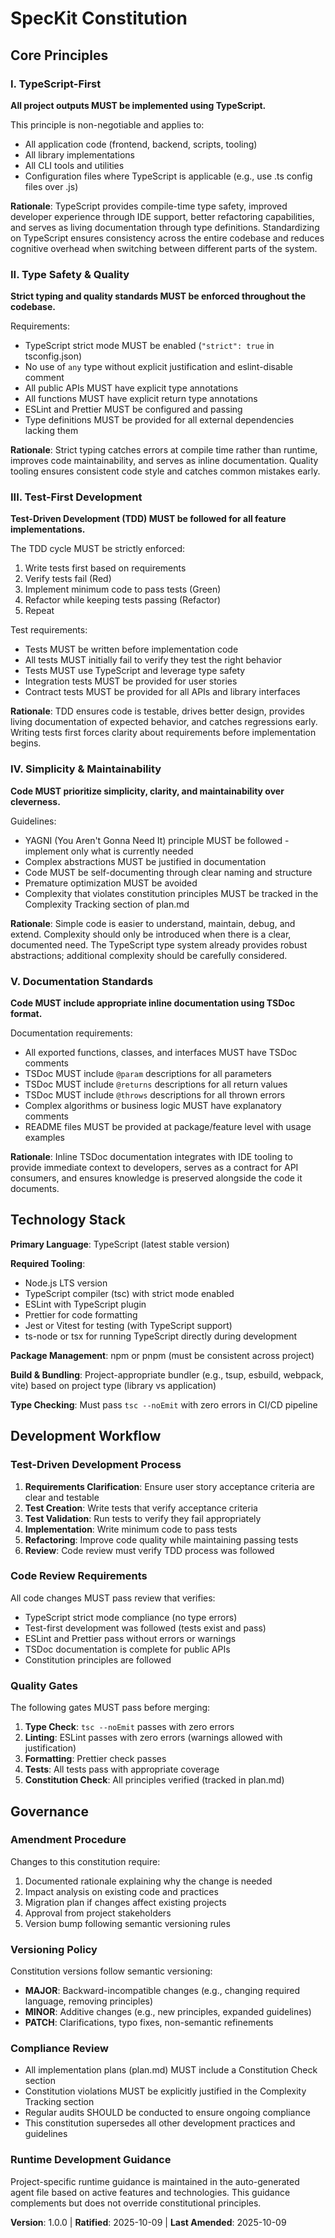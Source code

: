 <!--
SYNC IMPACT REPORT
==================
Version change: [Template] → 1.0.0
Change type: MINOR (Initial constitution creation)

Modified principles:
- NEW: TypeScript-First - Mandates TypeScript for all implementations
- NEW: Type Safety & Quality - Enforces strict typing and quality standards
- NEW: Test-First Development - Mandates TDD approach
- NEW: Simplicity & Maintainability - YAGNI and clarity principles
- NEW: Documentation Standards - Inline documentation requirements

Added sections:
- Core Principles (5 principles defined)
- Technology Stack (TypeScript ecosystem requirements)
- Development Workflow (TDD, reviews, quality gates)
- Governance (amendment and compliance procedures)

Templates requiring updates:
- ✅ .specify/templates/plan-template.md - Verified compatibility (Language/Version field supports TypeScript)
- ✅ .specify/templates/spec-template.md - Verified compatibility (technology-agnostic requirements)
- ✅ .specify/templates/tasks-template.md - Verified compatibility (language-agnostic task structure)
- ✅ .specify/templates/agent-file-template.md - Verified compatibility (language-agnostic template)
- ✅ .specify/templates/checklist-template.md - Verified compatibility (general checklist structure)

Follow-up TODOs:
- None - All placeholders resolved
-->

# SpecKit Constitution

## Core Principles

### I. TypeScript-First

**All project outputs MUST be implemented using TypeScript.**

This principle is non-negotiable and applies to:

- All application code (frontend, backend, scripts, tooling)
- All library implementations
- All CLI tools and utilities
- Configuration files where TypeScript is applicable (e.g., use .ts config files over .js)

**Rationale**: TypeScript provides compile-time type safety, improved developer experience through IDE support, better refactoring capabilities, and serves as living documentation through type definitions. Standardizing on TypeScript ensures consistency across the entire codebase and reduces cognitive overhead when switching between different parts of the system.

### II. Type Safety & Quality

**Strict typing and quality standards MUST be enforced throughout the codebase.**

Requirements:

- TypeScript strict mode MUST be enabled (`"strict": true` in tsconfig.json)
- No use of `any` type without explicit justification and eslint-disable comment
- All public APIs MUST have explicit type annotations
- All functions MUST have explicit return type annotations
- ESLint and Prettier MUST be configured and passing
- Type definitions MUST be provided for all external dependencies lacking them

**Rationale**: Strict typing catches errors at compile time rather than runtime, improves code maintainability, and serves as inline documentation. Quality tooling ensures consistent code style and catches common mistakes early.

### III. Test-First Development

**Test-Driven Development (TDD) MUST be followed for all feature implementations.**

The TDD cycle MUST be strictly enforced:

1. Write tests first based on requirements
2. Verify tests fail (Red)
3. Implement minimum code to pass tests (Green)
4. Refactor while keeping tests passing (Refactor)
5. Repeat

Test requirements:

- Tests MUST be written before implementation code
- All tests MUST initially fail to verify they test the right behavior
- Tests MUST use TypeScript and leverage type safety
- Integration tests MUST be provided for user stories
- Contract tests MUST be provided for all APIs and library interfaces

**Rationale**: TDD ensures code is testable, drives better design, provides living documentation of expected behavior, and catches regressions early. Writing tests first forces clarity about requirements before implementation begins.

### IV. Simplicity & Maintainability

**Code MUST prioritize simplicity, clarity, and maintainability over cleverness.**

Guidelines:

- YAGNI (You Aren't Gonna Need It) principle MUST be followed - implement only what is currently needed
- Complex abstractions MUST be justified in documentation
- Code MUST be self-documenting through clear naming and structure
- Premature optimization MUST be avoided
- Complexity that violates constitution principles MUST be tracked in the Complexity Tracking section of plan.md

**Rationale**: Simple code is easier to understand, maintain, debug, and extend. Complexity should only be introduced when there is a clear, documented need. The TypeScript type system already provides robust abstractions; additional complexity should be carefully considered.

### V. Documentation Standards

**Code MUST include appropriate inline documentation using TSDoc format.**

Documentation requirements:

- All exported functions, classes, and interfaces MUST have TSDoc comments
- TSDoc MUST include `@param` descriptions for all parameters
- TSDoc MUST include `@returns` descriptions for all return values
- TSDoc MUST include `@throws` descriptions for all thrown errors
- Complex algorithms or business logic MUST have explanatory comments
- README files MUST be provided at package/feature level with usage examples

**Rationale**: Inline TSDoc documentation integrates with IDE tooling to provide immediate context to developers, serves as a contract for API consumers, and ensures knowledge is preserved alongside the code it documents.

## Technology Stack

**Primary Language**: TypeScript (latest stable version)

**Required Tooling**:
- Node.js LTS version
- TypeScript compiler (tsc) with strict mode enabled
- ESLint with TypeScript plugin
- Prettier for code formatting
- Jest or Vitest for testing (with TypeScript support)
- ts-node or tsx for running TypeScript directly during development

**Package Management**: npm or pnpm (must be consistent across project)

**Build & Bundling**: Project-appropriate bundler (e.g., tsup, esbuild, webpack, vite) based on project type (library vs application)

**Type Checking**: Must pass `tsc --noEmit` with zero errors in CI/CD pipeline

## Development Workflow

### Test-Driven Development Process

1. **Requirements Clarification**: Ensure user story acceptance criteria are clear and testable
2. **Test Creation**: Write tests that verify acceptance criteria
3. **Test Validation**: Run tests to verify they fail appropriately
4. **Implementation**: Write minimum code to pass tests
5. **Refactoring**: Improve code quality while maintaining passing tests
6. **Review**: Code review must verify TDD process was followed

### Code Review Requirements

All code changes MUST pass review that verifies:
- TypeScript strict mode compliance (no type errors)
- Test-first development was followed (tests exist and pass)
- ESLint and Prettier pass without errors or warnings
- TSDoc documentation is complete for public APIs
- Constitution principles are followed

### Quality Gates

The following gates MUST pass before merging:
1. **Type Check**: `tsc --noEmit` passes with zero errors
2. **Linting**: ESLint passes with zero errors (warnings allowed with justification)
3. **Formatting**: Prettier check passes
4. **Tests**: All tests pass with appropriate coverage
5. **Constitution Check**: All principles verified (tracked in plan.md)

## Governance

### Amendment Procedure

Changes to this constitution require:
1. Documented rationale explaining why the change is needed
2. Impact analysis on existing code and practices
3. Migration plan if changes affect existing projects
4. Approval from project stakeholders
5. Version bump following semantic versioning rules

### Versioning Policy

Constitution versions follow semantic versioning:
- **MAJOR**: Backward-incompatible changes (e.g., changing required language, removing principles)
- **MINOR**: Additive changes (e.g., new principles, expanded guidelines)
- **PATCH**: Clarifications, typo fixes, non-semantic refinements

### Compliance Review

- All implementation plans (plan.md) MUST include a Constitution Check section
- Constitution violations MUST be explicitly justified in the Complexity Tracking section
- Regular audits SHOULD be conducted to ensure ongoing compliance
- This constitution supersedes all other development practices and guidelines

### Runtime Development Guidance

Project-specific runtime guidance is maintained in the auto-generated agent file based on active features and technologies. This guidance complements but does not override constitutional principles.

**Version**: 1.0.0 | **Ratified**: 2025-10-09 | **Last Amended**: 2025-10-09
